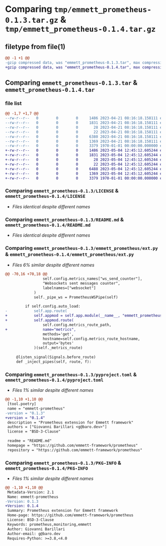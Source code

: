 # Comparing `tmp/emmett_prometheus-0.1.3.tar.gz` & `tmp/emmett_prometheus-0.1.4.tar.gz`

## filetype from file(1)

```diff
@@ -1 +1 @@
-gzip compressed data, was "emmett_prometheus-0.1.3.tar", max compression
+gzip compressed data, was "emmett_prometheus-0.1.4.tar", max compression
```

## Comparing `emmett_prometheus-0.1.3.tar` & `emmett_prometheus-0.1.4.tar`

### file list

```diff
@@ -1,7 +1,7 @@
--rw-r--r--   0        0        0     1486 2023-04-21 08:16:18.158111 emmett_prometheus-0.1.3/LICENSE
--rw-r--r--   0        0        0     1831 2023-04-21 08:16:18.158111 emmett_prometheus-0.1.3/README.md
--rw-r--r--   0        0        0       28 2023-04-21 08:16:18.158111 emmett_prometheus-0.1.3/emmett_prometheus/__init__.py
--rw-r--r--   0        0        0       22 2023-04-21 08:16:18.158111 emmett_prometheus-0.1.3/emmett_prometheus/__version__.py
--rw-r--r--   0        0        0     6380 2023-04-21 08:16:18.158111 emmett_prometheus-0.1.3/emmett_prometheus/ext.py
--rw-r--r--   0        0        0     1369 2023-04-21 08:16:18.158111 emmett_prometheus-0.1.3/pyproject.toml
--rw-r--r--   0        0        0     3379 1970-01-01 00:00:00.000000 emmett_prometheus-0.1.3/PKG-INFO
+-rw-r--r--   0        0        0     1486 2023-05-04 12:45:12.605244 emmett_prometheus-0.1.4/LICENSE
+-rw-r--r--   0        0        0     1831 2023-05-04 12:45:12.605244 emmett_prometheus-0.1.4/README.md
+-rw-r--r--   0        0        0       28 2023-05-04 12:45:12.605244 emmett_prometheus-0.1.4/emmett_prometheus/__init__.py
+-rw-r--r--   0        0        0       22 2023-05-04 12:45:12.605244 emmett_prometheus-0.1.4/emmett_prometheus/__version__.py
+-rw-r--r--   0        0        0     6488 2023-05-04 12:45:12.605244 emmett_prometheus-0.1.4/emmett_prometheus/ext.py
+-rw-r--r--   0        0        0     1369 2023-05-04 12:45:12.605244 emmett_prometheus-0.1.4/pyproject.toml
+-rw-r--r--   0        0        0     3379 1970-01-01 00:00:00.000000 emmett_prometheus-0.1.4/PKG-INFO
```

### Comparing `emmett_prometheus-0.1.3/LICENSE` & `emmett_prometheus-0.1.4/LICENSE`

 * *Files identical despite different names*

### Comparing `emmett_prometheus-0.1.3/README.md` & `emmett_prometheus-0.1.4/README.md`

 * *Files identical despite different names*

### Comparing `emmett_prometheus-0.1.3/emmett_prometheus/ext.py` & `emmett_prometheus-0.1.4/emmett_prometheus/ext.py`

 * *Files 6% similar despite different names*

```diff
@@ -70,16 +70,18 @@
                 self.config.metrics_names["ws_send_counter"],
                 "Websockets sent messages counter",
                 labelnames=["websocket"]
             )
             self._pipe_ws = PrometheusWSPipe(self)
 
         if self.config.auto_load:
-            self.app.route(
+            self.appmod = self.app.module(__name__, "emmett_prometheus")
+            self.appmod.route(
                 self.config.metrics_route_path,
+                name="metrics",
                 methods='get',
                 hostname=self.config.metrics_route_hostname,
                 output='bytes'
             )(self._metrics_route)
 
     @listen_signal(Signals.before_route)
     def _inject_pipes(self, route, f):
```

### Comparing `emmett_prometheus-0.1.3/pyproject.toml` & `emmett_prometheus-0.1.4/pyproject.toml`

 * *Files 1% similar despite different names*

```diff
@@ -1,10 +1,10 @@
 [tool.poetry]
 name = "emmett-prometheus"
-version = "0.1.3"
+version = "0.1.4"
 description = "Prometheus extension for Emmett framework"
 authors = ["Giovanni Barillari <g@baro.dev>"]
 license = "BSD-3-Clause"
 
 readme = "README.md"
 homepage = "https://github.com/emmett-framework/prometheus"
 repository = "https://github.com/emmett-framework/prometheus"
```

### Comparing `emmett_prometheus-0.1.3/PKG-INFO` & `emmett_prometheus-0.1.4/PKG-INFO`

 * *Files 1% similar despite different names*

```diff
@@ -1,10 +1,10 @@
 Metadata-Version: 2.1
 Name: emmett-prometheus
-Version: 0.1.3
+Version: 0.1.4
 Summary: Prometheus extension for Emmett framework
 Home-page: https://github.com/emmett-framework/prometheus
 License: BSD-3-Clause
 Keywords: prometheus,monitoring,emmett
 Author: Giovanni Barillari
 Author-email: g@baro.dev
 Requires-Python: >=3.8,<4.0
```

